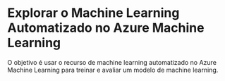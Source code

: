 # Explorar o Machine Learning Automatizado no Azure Machine Learning
O objetivo é usar o recurso de machine learning automatizado no Azure Machine Learning para treinar e avaliar um modelo de machine learning.

